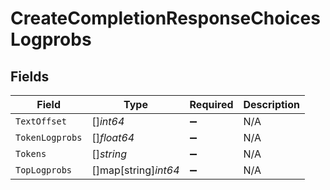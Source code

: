 # CreateCompletionResponseChoicesLogprobs


## Fields

| Field                | Type                 | Required             | Description          |
| -------------------- | -------------------- | -------------------- | -------------------- |
| `TextOffset`         | []*int64*            | :heavy_minus_sign:   | N/A                  |
| `TokenLogprobs`      | []*float64*          | :heavy_minus_sign:   | N/A                  |
| `Tokens`             | []*string*           | :heavy_minus_sign:   | N/A                  |
| `TopLogprobs`        | []map[string]*int64* | :heavy_minus_sign:   | N/A                  |